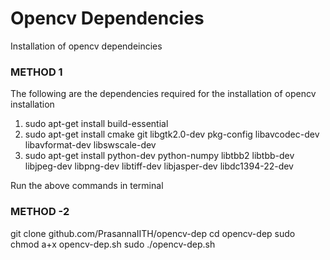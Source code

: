 # Opencv Dependencies

Installation of opencv dependeincies

### METHOD 1
The following are the dependencies required for the installation of opencv installation

1. sudo apt-get install build-essential
2. sudo apt-get install cmake git libgtk2.0-dev pkg-config libavcodec-dev libavformat-dev libswscale-dev
3. sudo apt-get install python-dev python-numpy libtbb2 libtbb-dev libjpeg-dev libpng-dev libtiff-dev libjasper-dev libdc1394-22-dev

Run the above commands in terminal

### METHOD -2 
git clone github.com/PrasannaIITH/opencv-dep
cd opencv-dep
sudo chmod a+x opencv-dep.sh
sudo ./opencv-dep.sh

